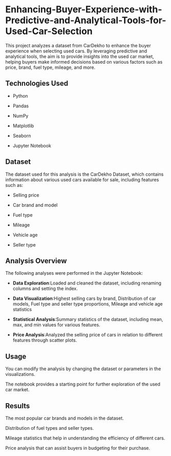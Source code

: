 # Enhancing-Buyer-Experience-with-Predictive-and-Analytical-Tools-for-Used-Car-Selection
This project analyzes a dataset from CarDekho to enhance the buyer experience when selecting used cars. By leveraging predictive and analytical tools, the aim is to provide insights into the used car market, helping buyers make informed decisions based on various factors such as price, brand, fuel type, mileage, and more.
## Technologies Used
- Python

- Pandas

- NumPy

- Matplotlib

- Seaborn

- Jupyter Notebook
## Dataset
The dataset used for this analysis is the CarDekho Dataset, which contains information about various used cars available for sale, including features such as:

- Selling price

- Car brand and model

- Fuel type

- Mileage

- Vehicle age

- Seller type
## Analysis Overview
The following analyses were performed in the Jupyter Notebook:

- **Data Exploration**:Loaded and cleaned the dataset, including renaming columns and setting the index.

- **Data Visualization**:Highest selling cars by brand, Distribution of car models, Fuel type and seller type proportions, Mileage and vehicle age statistics

- **Statistical Analysis**:Summary statistics of the dataset, including mean, max, and min values for various features.

- **Price Analysis**:Analyzed the selling price of cars in relation to different features through scatter plots.
## Usage
You can modify the analysis by changing the dataset or parameters in the visualizations. 

The notebook provides a starting point for further exploration of the used car market.

## Results
The most popular car brands and models in the dataset.

Distribution of fuel types and seller types.

Mileage statistics that help in understanding the efficiency of different cars.

Price analysis that can assist buyers in budgeting for their purchase.
